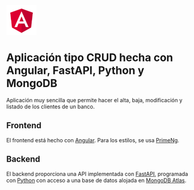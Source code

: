 <img src="img/angular.svg" height="80">

# Aplicación tipo CRUD hecha con Angular, FastAPI, Python y MongoDB

Aplicación muy sencilla que permite hacer el alta, baja, modificación y listado de los clientes de un banco.

## Frontend

El frontend está hecho con [Angular](https://angular.io/). Para los estilos, se usa [PrimeNg](https://www.primefaces.org/primeng/setup).

## Backend

El backend proporciona una API implementada con [FastAPI](https://fastapi.tiangolo.com/), programada con [Python](https://www.python.org/) con acceso a una base de datos alojada en [MongoDB Atlas](https://www.mongodb.com/atlas/database).
